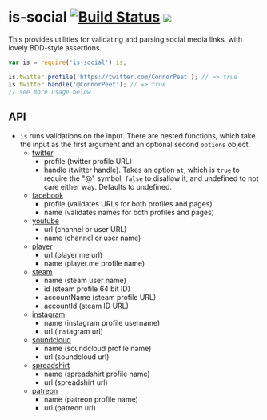 # is-social [![Build Status](https://img.shields.io/travis/WatchBeam/is-social.svg?style=flat-square)](https://travis-ci.org/WatchBeam/is-social) [![](https://img.shields.io/coveralls/MCProHosting/is-social.svg?style=flat-square)](https://coveralls.io/r/MCProHosting/is-social)

This provides utilities for validating and parsing social media links, with lovely BDD-style assertions.

```js
var is = require('is-social').is;

is.twitter.profile('https://twitter.com/ConnorPeet'); // => true
is.twitter.handle('@ConnorPeet'); // => true
// see more usage below
```

## API

  * `is` runs validations on the input. There are nested functions, which take the input as the first argument and an optional second `options` object.
    * [twitter](https://twitter.com)
      * profile (twitter profile URL)
      * handle (twitter handle). Takes an option `at`, which is `true` to require the "@" symbol, `false` to disallow it, and undefined to not care either way. Defaults to undefined.
    * [facebook](https://facebook.com)
      * profile (validates URLs for both profiles and pages)
      * name (validates names for both profiles and pages)
    * [youtube](https://youtube.com)
      * url (channel or user URL)
      * name (channel or user name)
    * [player](https://player.me)
      * url (player.me url)
      * name (player.me profile name)
    * [steam](https://steamcommunity.com)
      * name (steam user name)
      * id (steam profile 64 bit ID)
      * accountName (steam profile URL)
      * accountId (steam ID URL)
    * [instagram](https://instagram.com)
      * name (instagram profile username)
      * url (instagram url)
    * [soundcloud](https://soundcloud.com)
      * name (soundcloud profile name)
      * url (soundcloud url)
    * [spreadshirt](https://spreadshirt.com)
      * name (spreadshirt profile name)
      * url (spreadshirt url)
    * [patreon](https://patreon.com)
      * name (patreon profile name)
      * url (patreon url)
